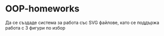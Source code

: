 # OOP-homeworks

Да се създаде система за работа със SVG файлове, като
се поддържа работа с 3 фигури по избор
